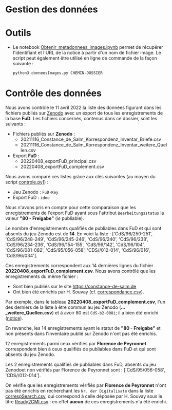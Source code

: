 Gestion des données
====

# Outils
- Le notebook [Obtenir_metadonnees_images.ipynb](./Obtenir_metadonnees_images.ipynb) permet de récupérer l'identifiant et l'URL de la notice à partir d'un nom de fichier image. Le script peut également être utilisé en ligne de commande de la façon suivante :
    ```shell
    python3 donneesImages.py CHEMIN-DOSSIER
    ```

# Contrôle des données
Nous avons contrôlé le 11 avril 2022 la liste des données figurant dans les fichiers publiés sur [Zenodo](https://zenodo.org/record/5707822) avec un export de tous les enregistrements de la base **FuD**. Les fichiers concernés, contenus dans ce dossier, sont les suivants :
- Fichiers publiés sur **Zenodo** :
    - 20211116_Constance_de_Salm_Korrespondenz_Inventar_Briefe.csv
    - 20211116_Constance_de_Salm_Korrespondenz_Inventar_weitere_Quellen.csv
- Export **FuD** :
    - 20220408_exportFuD_principal.csv
    - 20220408_exportFuD_complement.csv

Nous avons comparé ces listes grâce aux clés suivantes (au moyen du script [controle.py](./controle.py)]) :
- Jeu Zenodo : `FuD-Key`
- Export FuD : `idno`

Nous n'avons pris en compte pour cette comparaison que les enregistrements de l'export FuD ayant sous l'attribut `Bearbeitungsstatus` la valeur **"80 - Freigabe"** (*ie* publiable).

Le nombre d'enregistrements qualifiés de publiables dans FuD et qui sont absents du jeu Zenodo est de **14**.
En voici la liste : ['CdS/96/250-251', 'CdS/96/248-249', 'CdS/96/245-246', 'CdS/96/240', 'CdS/96/238', 'CdS/96/234-236', 'CdS/96/154-155', 'CdS/96/142', 'CdS/96/104', 'CdS/96/081-082', 'CdS/95/056-058', 'CDS//012-014', 'CdS/96/016', 'CdS/96/034'].

Ces enregistrements correspondent aux 14 dernières lignes du fichier **20220408_exportFuD_complement.csv**. Nous avons contrôlé que les enregistrements du même fichier :
- Sont bien publiés sur le site https://constance-de-salm.de
- Ont bien été enrichis par H. Souvay (cf. [correspondance.csv](https://github.com/dhi-digital-humanities/constance-de-salm/blob/main/Fud_Tables/CSV/correspondance.csv)).

Par exemple, dans le tableau **20220408_exportFuD_complement.csv**, l'un des derniers de la liste à être commun au jeu Zenodo (**…_weitere_Quellen.csv**) et à avoir 80 est `CdS-b2-008i`; il a bien été enrichi ([notice](https://constance-de-salm.de/archiv/#/document/11375)).

En revanche, les 14 enregistrements ayant le statut de **"80 - Freigabe"** et non présents dans l'inventaire publié sur Zenodo n'ont pas été enrichis.

12 enregistrements parmi ceux vérifiés par **Florence de Peyronnet** correspondent bien à ceux qualifiés de publiables dans FuD et qui sont absents du jeu Zenodo.

Les 2 enregistrements qualifiés de publiables dans FuD, absents du jeu Zenodoet non vérifiés par Florence de Peyronnet sont : ['CdS/95/056-058', 'CDS//012-014'].

On vérifie que les enregistrements vérifiés par **Florence de Peyronnet** n'ont pas été enrichis en recherchant les `Nr. der Digitalisate` dans la liste [correspSearch.csv](./correspSearch.csv), qui correspond à celle déposée par H. Souvay sous le titre [Ready2CMI.csv](https://github.com/dhi-digital-humanities/constance-de-salm/blob/main/CorrespSearch/Ready2CMI.csv) : en effet **aucun** de ces enregistrements n'a été enrichi.